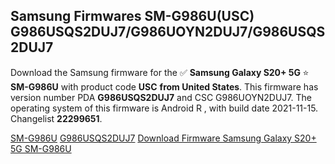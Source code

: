 <h2>Samsung Firmwares SM-G986U(USC) G986USQS2DUJ7/G986UOYN2DUJ7/G986USQS2DUJ7</h2>
Download the Samsung firmware for the ✅ <strong>Samsung Galaxy S20+ 5G </strong> ⭐ <strong>SM-G986U</strong> with product code <strong>USC</strong> <strong> from United States</strong>. This firmware has version number PDA <strong>G986USQS2DUJ7</strong> and CSC G986UOYN2DUJ7. The operating system of this firmware is Android R , with build date 2021-11-15. Changelist <strong>22299651</strong>.


[SM-G986U](https://samfirm.shop/samsung/model/SM-G986U)
[G986USQS2DUJ7](https://samfirm.shop/samsung/pda/G986USQS2DUJ7)
[Download Firmware Samsung Galaxy S20+ 5G SM-G986U](https://samfirm.shop/samsung/firmware/474418)
